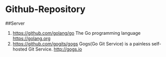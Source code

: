 # Github-Repository

##Server
1.  <https://github.com/golang/go>
    The Go programming language <https://golang.org>
2.  <https://github.com/gogits/gogs>
    Gogs(Go Git Service) is a painless self-hosted Git Service. <http://gogs.io>
